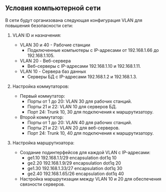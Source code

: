 ## Условия компьютерной сети
В сети будут организована следующая конфигурация VLAN для повышения безопасности сети:

1. VLAN ID и назначения:
   - VLAN 30 и 40 - Рабочие станции
     - Подключенные компьютеры с IP-адресами от 192.168.1.66 до 192.168.1.105.
   - VLAN 20 - Веб-сервера
     - Веб-серверы с IP-адресами 192.168.1.10 и 192.168.1.11.
   - VLAN 10 - Сервера баз данных
     - Серверы БД с IP-адресами 192.168.1.2 и 192.168.1.3.

2. Настройка коммутаторов:
   - Первый коммутатор:
     - Порты от 1 до 20: VLAN 30 для рабочих станций.
     - Порты 21 и 22: VLAN 10 для серверов БД.
     - Порт 24: Trunk 10, 30 для подключения к маршрутизатору.
   - Второй коммутатор:
     - Порты от 1 до 20: VLAN 40 для рабочих станций.
     - Порты 21 и 22: VLAN 20 для веб-серверов.
     - Порт 24: Trunk 10, 40 для подключения к маршрутизатору.

3. Настройка маршрутизатора:
   - Создание подинтерфейсов для каждой VLAN с IP-адресами:
     - ge1.10 192.168.1.1/29 encapsulation dot1q 10
     - ge2.20 192.168.1.9/29 encapsulation dot1q 20
     - ge1.30 192.168.1.33/27 encapsulation dot1q 30
     - ge2.40 192.168.1.65/26 encapsulation dot1q 40
   - Настройка маршрутизации между VLAN 10 и 20 для обеспечения связности серверов.

